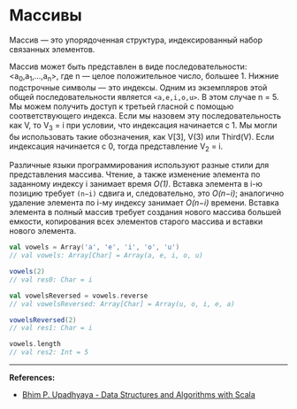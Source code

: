 # Массивы

Массив — это упорядоченная структура, индексированный набор связанных элементов.

Массив может быть представлен в виде последовательности: <a<sub>0</sub>,a<sub>1</sub>,...,a<sub>n</sub>>, 
где n — целое положительное число, большее 1. Нижние подстрочные символы — это индексы. 
Одним из экземпляров этой общей последовательности является `<a,e,i,o,u>`. В этом случае n = 5. 
Мы можем получить доступ к третьей гласной с помощью соответствующего индекса. 
Если мы назовем эту последовательность как V, то V<sub>3</sub> = i при условии, что индексация начинается с 1. 
Мы могли бы использовать такие обозначения, как V[3], V(3) или Third(V). 
Если индексация начинается с 0, тогда представление V<sub>2</sub> = i. 

Различные языки программирования используют разные стили для представления массива. 
Чтение, а также изменение элемента по заданному индексу i занимает время _O(1)_. 
Вставка элемента в i-ю позицию требует `(n−i)` сдвига и, следовательно, это _O(n−i)_; 
аналогично удаление элемента по i-му индексу занимает _O(n−i)_ времени. 
Вставка элемента в полный массив требует создания нового массива большей емкости, 
копирования всех элементов старого массива и вставки нового элемента.

```scala
val vowels = Array('a', 'e', 'i', 'o', 'u')
// val vowels: Array[Char] = Array(a, e, i, o, u)

vowels(2)
// val res0: Char = i

val vowelsReversed = vowels.reverse
// val vowelsReversed: Array[Char] = Array(u, o, i, e, a)

vowelsReversed(2)
// val res1: Char = i

vowels.length
// val res2: Int = 5
```


---

**References:**
- [Bhim P. Upadhyaya - Data Structures and Algorithms with Scala](https://link.springer.com/book/10.1007/978-3-030-12561-5)
